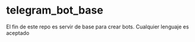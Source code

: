 # telegram_bot_base
El fin de este repo es servir de base para crear bots. Cualquier lenguaje es aceptado
